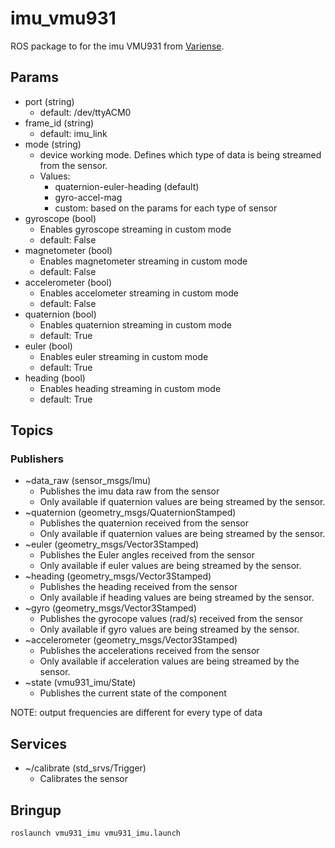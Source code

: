 # imu_vmu931

ROS package to for the imu VMU931 from [Variense](https://variense.com/product/vmu931/).

## Params

* port (string)
  * default: /dev/ttyACM0
* frame_id (string)
  * default: imu_link
* mode (string)
  * device working mode. Defines which type of data is being streamed from the sensor.
  * Values:
    * quaternion-euler-heading (default)
    * gyro-accel-mag
    * custom: based on the params for each type of sensor
* gyroscope (bool)
  * Enables gyroscope streaming in custom mode
  * default: False
* magnetometer (bool)
  * Enables magnetometer streaming in custom mode
  * default: False
* accelerometer (bool)
  * Enables accelometer streaming in custom mode 
  * default: False
* quaternion (bool)
  * Enables quaternion streaming in custom mode 
  * default: True
* euler (bool)
  * Enables euler streaming in custom mode 
  * default: True
* heading (bool)
  * Enables heading streaming in custom mode 
  * default: True

 
## Topics
### Publishers

* ~data_raw (sensor_msgs/Imu)
  * Publishes the imu data raw from the sensor
  * Only available if quaternion values are being streamed by the sensor.
* ~quaternion (geometry_msgs/QuaternionStamped)
  * Publishes the quaternion received from the sensor
  * Only available if quaternion values are being streamed by the sensor.
* ~euler (geometry_msgs/Vector3Stamped)
  * Publishes the Euler angles received from the sensor
  * Only available if euler values are being streamed by the sensor.
* ~heading (geometry_msgs/Vector3Stamped)
  * Publishes the heading received from the sensor
  * Only available if heading values are being streamed by the sensor.
* ~gyro (geometry_msgs/Vector3Stamped)
  * Publishes the gyrocope values (rad/s) received from the sensor
  * Only available if gyro values are being streamed by the sensor.
* ~accelerometer (geometry_msgs/Vector3Stamped)
  * Publishes the accelerations received from the sensor
  * Only available if acceleration values are being streamed by the sensor.
* ~state (vmu931_imu/State)
  * Publishes the current state of the component

NOTE: output frequencies are different for every type of data

## Services
* ~/calibrate (std_srvs/Trigger)
  * Calibrates the sensor

  
## Bringup

```
roslaunch vmu931_imu vmu931_imu.launch
```


